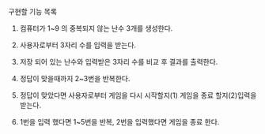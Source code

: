  구현할 기능 목록 
 
1. 컴퓨터가 1~9 의 중복되지 않는 난수 3개를 생성한다. 

2. 사용자로부터 3자리 수를 입력을 받는다.

3. 저장 되어 있는 난수와 입력받은 3자리 수를 비교 후 결과를 출력한다. 

4. 정답이 맞을때까지 2~3번을 반복한다.

5. 정답이 맞았다면 사용자로부터 게임을 다시 시작할지(1) 게임을 종료 할지(2)입력을 받는다.
 
6. 1번을 입력 했다면 1~5번을 반복, 2번을 입력했다면 게임을 종료 한다.    